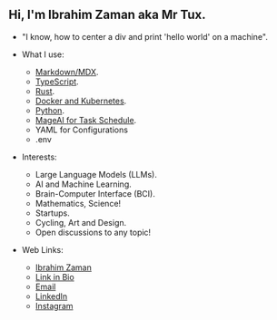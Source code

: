 ## Hi, I'm Ibrahim Zaman aka Mr Tux.

- "I know, how to center a div and print \'hello world\' on a machine".

- What I use:
    - [Markdown/MDX](www.markdownguide.org).
    - [TypeScript](https://www.typescriptlang.org/).
    - [Rust](https://rust-lang.org).
    - [Docker and Kubernetes](https://docker.com).
    - [Python](https://python.org).
    - [MageAI for Task Schedule](https://mage.ai).
    - YAML for Configurations
    - .env
      
- Interests:
    - Large Language Models (LLMs).
    - AI and Machine Learning.
    - Brain-Computer Interface (BCI).
    - Mathematics, Science!
    - Startups.
    - Cycling, Art and Design.
    - Open discussions to any topic!
 
- Web Links:
    - [Ibrahim Zaman](https://mrtux.one)
    - [Link in Bio](https://tiles.bio/abrahimzaman360)
    - [Email](mailto:abrahimzaman3@gmail.com)
    - [LinkedIn](https://linkedin.com/in/abrahimzaman360)
    - [Instagram](https://instagram.com/abrahimzaman360)




